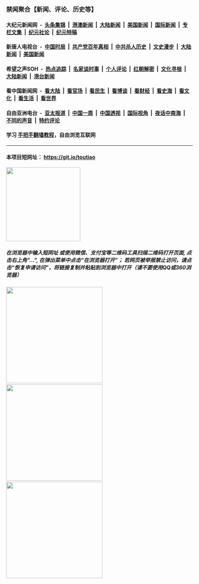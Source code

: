 ### 禁闻聚合【新闻、评论、历史等】

#### 大纪元新闻网 &nbsp;-&nbsp; [头条集锦](indexes/E头条集锦.md?t=03170202) &nbsp;|&nbsp; [港澳新闻](indexes/E港澳新闻.md?t=03170202)  &nbsp;|&nbsp; [大陆新闻](indexes/E大陆新闻.md?t=03170202) &nbsp;|&nbsp; [美国新闻](indexes/E美国新闻.md?t=03170202) &nbsp;|&nbsp; [国际新闻](indexes/E国际新闻.md?t=03170202) &nbsp;|&nbsp; [专栏文集](indexes/E专栏文集.md?t=03170202) &nbsp;|&nbsp; [纪元社论](indexes/E纪元社论.md?t=03170202) &nbsp;|&nbsp; [纪元特稿](indexes/E纪元特稿.md?t=03170202) 

#### 新唐人电视台 &nbsp;-&nbsp; [中国时局](indexes/N中国时局.md?t=03170202) &nbsp;|&nbsp; [共产党百年真相](indexes/N共产党百年真相.md?t=03170202) &nbsp;|&nbsp; [中共杀人历史](indexes/N中共杀人历史.md?t=03170202) &nbsp;|&nbsp; [文史漫步](indexes/N文史漫步.md?t=03170202) &nbsp;|&nbsp; [大陆新闻](indexes/N大陆新闻.md?t=03170202) &nbsp;|&nbsp; [美国新闻](indexes/N美国新闻.md?t=03170202)

#### 希望之声SOH &nbsp;-&nbsp; [热点追踪](indexes/H热点追踪.md?t=03170202) &nbsp;|&nbsp; [名家谈时事](indexes/H名家谈时事.md?t=03170202) &nbsp;|&nbsp; [个人评论](indexes/H个人评论.md?t=03170202)  &nbsp;|&nbsp; [红朝解密](indexes/H红朝解密.md?t=03170202) &nbsp;|&nbsp; [文化寻根](indexes/H文化寻根.md?t=03170202) &nbsp;|&nbsp; [大陆新闻](indexes/H大陆新闻.md?t=03170202) &nbsp;|&nbsp; [港台新闻](indexes/H港台新闻.md?t=03170202)

#### 看中国新闻网 &nbsp;-&nbsp; [看大陆](indexes/S看大陆.md?t=03170202) &nbsp;|&nbsp; [看官场](indexes/S看官场.md?t=03170202) &nbsp;|&nbsp; [看民生](indexes/S看民生.md?t=03170202)  &nbsp;|&nbsp; [看博谈](indexes/S看博谈.md?t=03170202) &nbsp;|&nbsp; [看财经](indexes/S看财经.md?t=03170202) &nbsp;|&nbsp; [看史海](indexes/S看史海.md?t=03170202) &nbsp;|&nbsp; [看文化](indexes/S看文化.md?t=03170202) &nbsp;|&nbsp; [看生活](indexes/S看生活.md?t=03170202) &nbsp;|&nbsp; [看世界](indexes/S看世界.md?t=03170202)

#### 自由亚洲电台 &nbsp;-&nbsp; [亚太报道](indexes/R亚太报道.md?t=03170202) &nbsp;|&nbsp; [中国一周](indexes/R中国一周.md?t=03170202) &nbsp;|&nbsp; [中国透视](indexes/R中国透视.md?t=03170202)  &nbsp;|&nbsp; [国际视角](indexes/R国际视角.md?t=03170202) &nbsp;|&nbsp; [夜话中南海](indexes/R夜话中南海.md?t=03170202) &nbsp;|&nbsp; [不同的声音](indexes/R不同的声音.md?t=03170202) &nbsp;|&nbsp; [特约评论](indexes/R特约评论.md?t=03170202)

#### 学习 [手把手翻墙教程](https://github.com/gfw-breaker/guides/wiki)，自由浏览互联网

----

#### 本项目短网址： https://git.io/toutiao
<img src="https://raw.githubusercontent.com/gfw-breaker/banned-news/master/scripts/img/qr.png" width="200px"/>  

##### 在浏览器中输入短网址 或使用微信、支付宝等二维码工具扫描二维码打开页面, 点击右上角"...", 在弹出菜单中点击“在浏览器打开”； 若网页被举报禁止访问，请点击“恢复申请访问”，将链接复制并粘贴到浏览器中打开（请不要使用QQ或360浏览器）

<img src="https://raw.githubusercontent.com/gfw-breaker/banned-news/master/scripts/img/1.png" width="260px"/> &nbsp; <img src="https://raw.githubusercontent.com/gfw-breaker/banned-news/master/scripts/img/2.png" width="260px"/> &nbsp; <img src="https://raw.githubusercontent.com/gfw-breaker/banned-news/master/scripts/img/3.png" width="260px"/>
